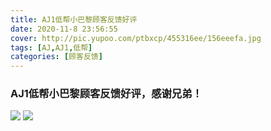 ```yaml
---
title: AJ1低帮小巴黎顾客反馈好评
date: 2020-11-8 23:56:55
cover: http://pic.yupoo.com/ptbxcp/455316ee/156eeefa.jpg
tags: [AJ,AJ1,低帮]
categories: [顾客反馈]
---
```


###  AJ1低帮小巴黎顾客反馈好评，感谢兄弟！
![](http://pic.yupoo.com/ptbxcp/27dbf764/12a34398.jpg)
![](http://pic.yupoo.com/ptbxcp/455316ee/156eeefa.jpg)


